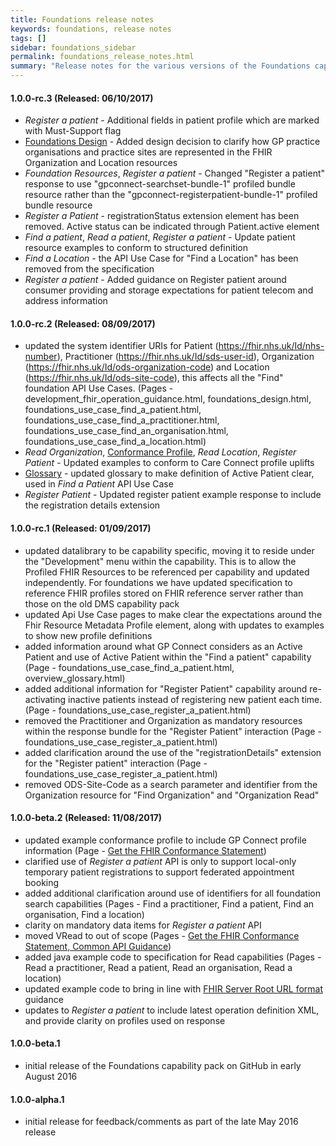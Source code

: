 ```yaml
---
title: Foundations release notes
keywords: foundations, release notes
tags: []
sidebar: foundations_sidebar
permalink: foundations_release_notes.html
summary: "Release notes for the various versions of the Foundations capability"
---
```


#### 1.0.0-rc.3 (Released: 06/10/2017)
- *Register a patient* - Additional fields in patient profile which are marked with Must-Support flag 
- [Foundations Design](foundations_design.html#definition-of-organisation-and-location-entities) - Added design decision to clarify how GP practice organisations and practice sites are represented in the FHIR Organization and Location resources
- *Foundation Resources*, *Register a patient* - Changed "Register a patient" response to use "gpconnect-searchset-bundle-1" profiled bundle resource rather than the "gpconnect-registerpatient-bundle-1" profiled bundle resource
- *Register a Patient* - registrationStatus extension element has been removed. Active status can be indicated through Patient.active element
- *Find a patient*, *Read a patient*, *Register a patient* - Update patient resource examples to conform to structured definition
- *Find a Location* - the API Use Case for "Find a Location" has been removed from the specification
- *Register a patient* - Added guidance on Register patient around consumer providing and storage expectations for patient telecom and address information

#### 1.0.0-rc.2 (Released: 08/09/2017)
- updated the system identifier URIs for Patient (https://fhir.nhs.uk/Id/nhs-number), Practitioner (https://fhir.nhs.uk/Id/sds-user-id), Organization (https://fhir.nhs.uk/Id/ods-organization-code) and Location (https://fhir.nhs.uk/Id/ods-site-code), this affects all the "Find" foundation API Use Cases. (Pages - development_fhir_operation_guidance.html, foundations_design.html, foundations_use_case_find_a_patient.html, foundations_use_case_find_a_practitioner.html, foundations_use_case_find_an_organisation.html, foundations_use_case_find_a_location.html)
- *Read Organization*, [Conformance Profile](foundations_use_case_get_the_fhir_conformance_profile.html), *Read Location*, *Register Patient* - Updated examples to conform to Care Connect profile uplifts
- [Glossary](overview_glossary.html#active-patient) - updated glossary to make definition of Active Patient clear, used in *Find a Patient* API Use Case
- *Register Patient* - Updated register patient example response to include the registration details extension

#### 1.0.0-rc.1 (Released: 01/09/2017)
- updated datalibrary to be capability specific, moving it to reside under the "Development" menu within the capability. This is to allow the Profiled FHIR Resources to be referenced per capability and updated independently. For foundations we have updated specification to reference FHIR profiles stored on FHIR reference server rather than those on the old DMS capability pack
- updated Api Use Case pages to make clear the expectations around the Fhir Resource Metadata Profile element, along with updates to examples to show new profile definitions
- added information around what GP Connect considers as an Active Patient and use of Active Patient within the "Find a patient" capability (Page - foundations_use_case_find_a_patient.html, overview_glossary.html)
- added additional information for "Register Patient" capability around re-activating inactive patients instead of registering new patient each time. (Page - foundations_use_case_register_a_patient.html)
- removed the Practitioner and Organization as mandatory resources within the response bundle for the "Register Patient" interaction (Page - foundations_use_case_register_a_patient.html)
- added clarification around the use of the "registrationDetails" extension for the "Register patient" interaction (Page - foundations_use_case_register_a_patient.html)
- removed ODS-Site-Code as a search parameter and identifier from the Organization resource for "Find Organization" and "Organization Read"

#### 1.0.0-beta.2 (Released: 11/08/2017)
- updated example conformance profile to include GP Connect profile information (Page - [Get the FHIR Conformance Statement](foundations_use_case_get_the_fhir_conformance_profile.html))
- clarified use of *Register a patient* API is only to support local-only temporary patient registrations to support federated appointment booking
- added additional clarification around use of identifiers for all foundation search capabilities (Pages - Find a practitioner, Find a patient, Find an organisation, Find a location)
- clarity on mandatory data items for *Register a patient* API
- moved VRead to out of scope (Pages - [Get the FHIR Conformance Statement, Common API Guidance](foundations_use_case_get_the_fhir_conformance_profile.html))
- added java example code to specification for Read capabilities (Pages - Read a practitioner, Read a patient, Read an organisation, Read a location)
- updated example code to bring in line with [FHIR Server Root URL format](development_fhir_api_guidance.html#fhir-api-versioning) guidance
- updates to *Register a patient* to include latest operation definition XML, and provide clarity on profiles used on response

#### 1.0.0-beta.1
- initial release of the Foundations capability pack on GitHub in early August 2016
  
#### 1.0.0-alpha.1
- initial release for feedback/comments as part of the late May 2016 release
